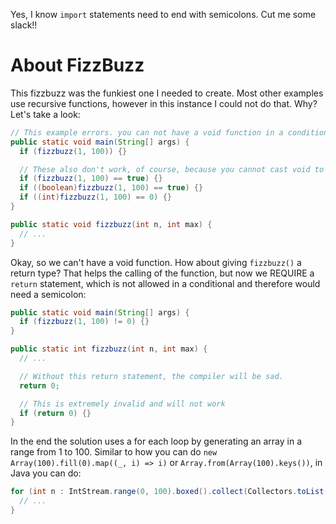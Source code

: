 Yes, I know `import` statements need to end with semicolons. Cut me some slack!!

# About FizzBuzz

This fizzbuzz was the funkiest one I needed to create. Most other examples use recursive functions, however in this instance I could not do that. Why? Let's take a look:

```java
// This example errors. you can not have a void function in a conditional, no matter how hard you try. 
public static void main(String[] args) {
  if (fizzbuzz(1, 100)) {}

  // These also don't work, of course, because you cannot cast void to anything
  if (fizzbuzz(1, 100) == true) {}
  if ((boolean)fizzbuzz(1, 100) == true) {}
  if ((int)fizzbuzz(1, 100) == 0) {}
}

public static void fizzbuzz(int n, int max) {
  // ...
}
```

Okay, so we can't have a void function. How about giving `fizzbuzz()` a return type? That helps the calling of the function, but now we REQUIRE a `return` statement, which is not allowed in a conditional and therefore would need a semicolon:

```java
public static void main(String[] args) {
  if (fizzbuzz(1, 100) != 0) {}
}

public static int fizzbuzz(int n, int max) {
  // ...

  // Without this return statement, the compiler will be sad.
  return 0;

  // This is extremely invalid and will not work
  if (return 0) {}
}
```

In the end the solution uses a for each loop by generating an array in a range from 1 to 100. Similar to how you can do `new Array(100).fill(0).map((_, i) => i)` or `Array.from(Array(100).keys())`, in Java you can do:

```java
for (int n : IntStream.range(0, 100).boxed().collect(Collectors.toList())) {
  // ...
}
```